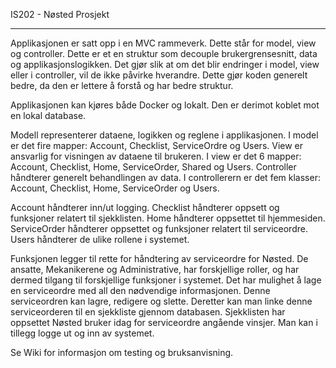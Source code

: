 IS202 - Nøsted Prosjekt
***********************

Applikasjonen er satt opp i en MVC rammeverk. Dette står for model, view og controller. Dette er et en struktur som decouple brukergrensesnitt,
data og applikasjonslogikken. Det gjør slik at om det blir endringer i model, view eller i controller, vil de ikke påvirke hverandre. Dette gjør
koden generelt bedre, da den er lettere å forstå og har bedre struktur.

Applikasjonen kan kjøres både Docker og lokalt. Den er derimot koblet mot en lokal database. 

Modell representerer dataene, logikken og reglene i applikasjonen. I model er det fire mapper: Account, Checklist, ServiceOrdre og Users. 
View er ansvarlig for visningen av dataene til brukeren. I view er det 6 mapper: Account, Checklist, Home, ServiceOrder, Shared og Users. 
Controller håndterer generelt behandlingen av data. I controllerern er det fem klasser: Account, Checklist, Home, ServiceOrder og Users. 

Account håndterer inn/ut logging. Checklist håndterer oppsett og funksjoner relatert til sjekklisten. Home håndterer oppsettet til hjemmesiden. 
ServiceOrder håndterer oppsettet og funksjoner relatert til serviceordre. Users håndterer de ulike rollene i systemet.

Funksjonen legger til rette for håndtering av serviceordre for Nøsted. De ansatte, Mekanikerene og Administrative, har forskjellige roller, og
har dermed tilgang til forskjellige funksjoner i systemet. Det har mulighet å lage en serviceordre med all den nødvendige informasjonen. 
Denne serviceordren kan lagre, redigere og slette. Deretter kan man linke denne serviceorderen til en sjekkliste gjennom databasen. 
Sjekklisten har oppsettet Nøsted bruker idag for serviceordre angående vinsjer. Man kan i tillegg logge ut og inn av systemet. 

Se Wiki for informasjon om testing og bruksanvisning.
